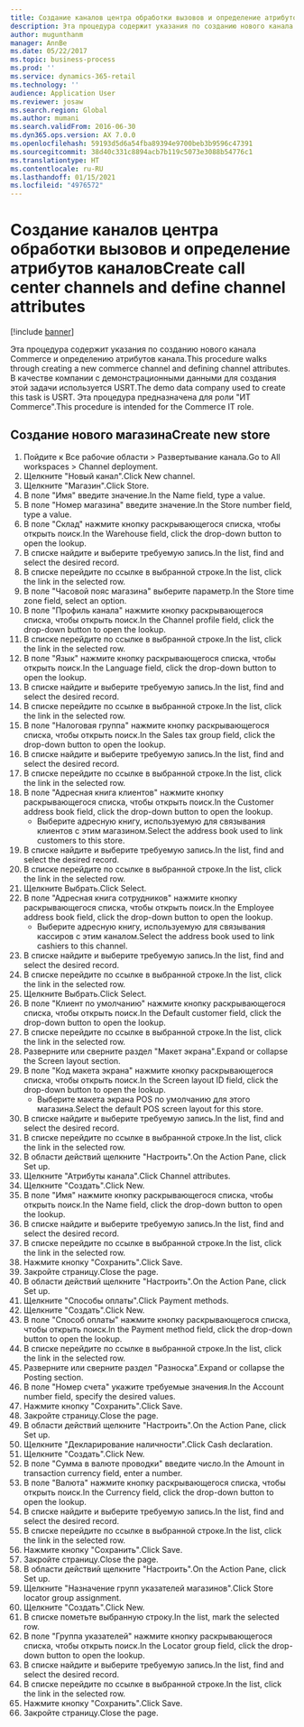 ```yaml
---
title: Создание каналов центра обработки вызовов и определение атрибутов каналов
description: Эта процедура содержит указания по созданию нового канала и определению атрибутов канала.
author: mugunthanm
manager: AnnBe
ms.date: 05/22/2017
ms.topic: business-process
ms.prod: ''
ms.service: dynamics-365-retail
ms.technology: ''
audience: Application User
ms.reviewer: josaw
ms.search.region: Global
ms.author: mumani
ms.search.validFrom: 2016-06-30
ms.dyn365.ops.version: AX 7.0.0
ms.openlocfilehash: 59193d5d6a54fba89394e9700beb3b9596c47391
ms.sourcegitcommit: 38d40c331c8894acb7b119c5073e3088b54776c1
ms.translationtype: HT
ms.contentlocale: ru-RU
ms.lasthandoff: 01/15/2021
ms.locfileid: "4976572"
---
```

# <a name="create-call-center-channels-and-define-channel-attributes"></a><span data-ttu-id="287f7-103">Создание каналов центра обработки вызовов и определение атрибутов каналов</span><span class="sxs-lookup"><span data-stu-id="287f7-103">Create call center channels and define channel attributes</span></span>

[!include [banner](../includes/banner.md)]

<span data-ttu-id="287f7-104">Эта процедура содержит указания по созданию нового канала Commerce и определению атрибутов канала.</span><span class="sxs-lookup"><span data-stu-id="287f7-104">This procedure walks through creating a new commerce channel and defining channel attributes.</span></span> <span data-ttu-id="287f7-105">В качестве компании с демонстрационными данными для создания этой задачи используется USRT.</span><span class="sxs-lookup"><span data-stu-id="287f7-105">The demo data company used to create this task is USRT.</span></span> <span data-ttu-id="287f7-106">Эта процедура предназначена для роли "ИТ Commerce".</span><span class="sxs-lookup"><span data-stu-id="287f7-106">This procedure is intended for the Commerce IT role.</span></span>


## <a name="create-new-store"></a><span data-ttu-id="287f7-107">Создание нового магазина</span><span class="sxs-lookup"><span data-stu-id="287f7-107">Create new store</span></span>
1. <span data-ttu-id="287f7-108">Пойдите к Все рабочие области > Развертывание канала.</span><span class="sxs-lookup"><span data-stu-id="287f7-108">Go to All workspaces > Channel deployment.</span></span>
2. <span data-ttu-id="287f7-109">Щелкните "Новый канал".</span><span class="sxs-lookup"><span data-stu-id="287f7-109">Click New channel.</span></span>
3. <span data-ttu-id="287f7-110">Щелкните "Магазин".</span><span class="sxs-lookup"><span data-stu-id="287f7-110">Click Store.</span></span>
4. <span data-ttu-id="287f7-111">В поле "Имя" введите значение.</span><span class="sxs-lookup"><span data-stu-id="287f7-111">In the Name field, type a value.</span></span>
5. <span data-ttu-id="287f7-112">В поле "Номер магазина" введите значение.</span><span class="sxs-lookup"><span data-stu-id="287f7-112">In the Store number field, type a value.</span></span>
6. <span data-ttu-id="287f7-113">В поле "Склад" нажмите кнопку раскрывающегося списка, чтобы открыть поиск.</span><span class="sxs-lookup"><span data-stu-id="287f7-113">In the Warehouse field, click the drop-down button to open the lookup.</span></span>
7. <span data-ttu-id="287f7-114">В списке найдите и выберите требуемую запись.</span><span class="sxs-lookup"><span data-stu-id="287f7-114">In the list, find and select the desired record.</span></span>
8. <span data-ttu-id="287f7-115">В списке перейдите по ссылке в выбранной строке.</span><span class="sxs-lookup"><span data-stu-id="287f7-115">In the list, click the link in the selected row.</span></span>
9. <span data-ttu-id="287f7-116">В поле "Часовой пояс магазина" выберите параметр.</span><span class="sxs-lookup"><span data-stu-id="287f7-116">In the Store time zone field, select an option.</span></span>
10. <span data-ttu-id="287f7-117">В поле "Профиль канала" нажмите кнопку раскрывающегося списка, чтобы открыть поиск.</span><span class="sxs-lookup"><span data-stu-id="287f7-117">In the Channel profile field, click the drop-down button to open the lookup.</span></span>
11. <span data-ttu-id="287f7-118">В списке перейдите по ссылке в выбранной строке.</span><span class="sxs-lookup"><span data-stu-id="287f7-118">In the list, click the link in the selected row.</span></span>
12. <span data-ttu-id="287f7-119">В поле "Язык" нажмите кнопку раскрывающегося списка, чтобы открыть поиск.</span><span class="sxs-lookup"><span data-stu-id="287f7-119">In the Language field, click the drop-down button to open the lookup.</span></span>
13. <span data-ttu-id="287f7-120">В списке найдите и выберите требуемую запись.</span><span class="sxs-lookup"><span data-stu-id="287f7-120">In the list, find and select the desired record.</span></span>
14. <span data-ttu-id="287f7-121">В списке перейдите по ссылке в выбранной строке.</span><span class="sxs-lookup"><span data-stu-id="287f7-121">In the list, click the link in the selected row.</span></span>
15. <span data-ttu-id="287f7-122">В поле "Налоговая группа" нажмите кнопку раскрывающегося списка, чтобы открыть поиск.</span><span class="sxs-lookup"><span data-stu-id="287f7-122">In the Sales tax group field, click the drop-down button to open the lookup.</span></span>
16. <span data-ttu-id="287f7-123">В списке найдите и выберите требуемую запись.</span><span class="sxs-lookup"><span data-stu-id="287f7-123">In the list, find and select the desired record.</span></span>
17. <span data-ttu-id="287f7-124">В списке перейдите по ссылке в выбранной строке.</span><span class="sxs-lookup"><span data-stu-id="287f7-124">In the list, click the link in the selected row.</span></span>
18. <span data-ttu-id="287f7-125">В поле "Адресная книга клиентов" нажмите кнопку раскрывающегося списка, чтобы открыть поиск.</span><span class="sxs-lookup"><span data-stu-id="287f7-125">In the Customer address book field, click the drop-down button to open the lookup.</span></span>
    * <span data-ttu-id="287f7-126">Выберите адресную книгу, используемую для связывания клиентов с этим магазином.</span><span class="sxs-lookup"><span data-stu-id="287f7-126">Select the address book used to link customers to this store.</span></span>  
19. <span data-ttu-id="287f7-127">В списке найдите и выберите требуемую запись.</span><span class="sxs-lookup"><span data-stu-id="287f7-127">In the list, find and select the desired record.</span></span>
20. <span data-ttu-id="287f7-128">В списке перейдите по ссылке в выбранной строке.</span><span class="sxs-lookup"><span data-stu-id="287f7-128">In the list, click the link in the selected row.</span></span>
21. <span data-ttu-id="287f7-129">Щелкните Выбрать.</span><span class="sxs-lookup"><span data-stu-id="287f7-129">Click Select.</span></span>
22. <span data-ttu-id="287f7-130">В поле "Адресная книга сотрудников" нажмите кнопку раскрывающегося списка, чтобы открыть поиск.</span><span class="sxs-lookup"><span data-stu-id="287f7-130">In the Employee address book field, click the drop-down button to open the lookup.</span></span>
    * <span data-ttu-id="287f7-131">Выберите адресную книгу, используемую для связывания кассиров с этим каналом.</span><span class="sxs-lookup"><span data-stu-id="287f7-131">Select the address book used to link cashiers to this channel.</span></span>  
23. <span data-ttu-id="287f7-132">В списке найдите и выберите требуемую запись.</span><span class="sxs-lookup"><span data-stu-id="287f7-132">In the list, find and select the desired record.</span></span>
24. <span data-ttu-id="287f7-133">В списке перейдите по ссылке в выбранной строке.</span><span class="sxs-lookup"><span data-stu-id="287f7-133">In the list, click the link in the selected row.</span></span>
25. <span data-ttu-id="287f7-134">Щелкните Выбрать.</span><span class="sxs-lookup"><span data-stu-id="287f7-134">Click Select.</span></span>
26. <span data-ttu-id="287f7-135">В поле "Клиент по умолчанию" нажмите кнопку раскрывающегося списка, чтобы открыть поиск.</span><span class="sxs-lookup"><span data-stu-id="287f7-135">In the Default customer field, click the drop-down button to open the lookup.</span></span>
27. <span data-ttu-id="287f7-136">В списке перейдите по ссылке в выбранной строке.</span><span class="sxs-lookup"><span data-stu-id="287f7-136">In the list, click the link in the selected row.</span></span>
28. <span data-ttu-id="287f7-137">Разверните или сверните раздел "Макет экрана".</span><span class="sxs-lookup"><span data-stu-id="287f7-137">Expand or collapse the Screen layout section.</span></span>
29. <span data-ttu-id="287f7-138">В поле "Код макета экрана" нажмите кнопку раскрывающегося списка, чтобы открыть поиск.</span><span class="sxs-lookup"><span data-stu-id="287f7-138">In the Screen layout ID field, click the drop-down button to open the lookup.</span></span>
    * <span data-ttu-id="287f7-139">Выберите макета экрана POS по умолчанию для этого магазина.</span><span class="sxs-lookup"><span data-stu-id="287f7-139">Select the default POS screen layout for this store.</span></span>  
30. <span data-ttu-id="287f7-140">В списке найдите и выберите требуемую запись.</span><span class="sxs-lookup"><span data-stu-id="287f7-140">In the list, find and select the desired record.</span></span>
31. <span data-ttu-id="287f7-141">В списке перейдите по ссылке в выбранной строке.</span><span class="sxs-lookup"><span data-stu-id="287f7-141">In the list, click the link in the selected row.</span></span>
32. <span data-ttu-id="287f7-142">В области действий щелкните "Настроить".</span><span class="sxs-lookup"><span data-stu-id="287f7-142">On the Action Pane, click Set up.</span></span>
33. <span data-ttu-id="287f7-143">Щелкните "Атрибуты канала".</span><span class="sxs-lookup"><span data-stu-id="287f7-143">Click Channel attributes.</span></span>
34. <span data-ttu-id="287f7-144">Щелкните "Создать".</span><span class="sxs-lookup"><span data-stu-id="287f7-144">Click New.</span></span>
35. <span data-ttu-id="287f7-145">В поле "Имя" нажмите кнопку раскрывающегося списка, чтобы открыть поиск.</span><span class="sxs-lookup"><span data-stu-id="287f7-145">In the Name field, click the drop-down button to open the lookup.</span></span>
36. <span data-ttu-id="287f7-146">В списке найдите и выберите требуемую запись.</span><span class="sxs-lookup"><span data-stu-id="287f7-146">In the list, find and select the desired record.</span></span>
37. <span data-ttu-id="287f7-147">В списке перейдите по ссылке в выбранной строке.</span><span class="sxs-lookup"><span data-stu-id="287f7-147">In the list, click the link in the selected row.</span></span>
38. <span data-ttu-id="287f7-148">Нажмите кнопку "Сохранить".</span><span class="sxs-lookup"><span data-stu-id="287f7-148">Click Save.</span></span>
39. <span data-ttu-id="287f7-149">Закройте страницу.</span><span class="sxs-lookup"><span data-stu-id="287f7-149">Close the page.</span></span>
40. <span data-ttu-id="287f7-150">В области действий щелкните "Настроить".</span><span class="sxs-lookup"><span data-stu-id="287f7-150">On the Action Pane, click Set up.</span></span>
41. <span data-ttu-id="287f7-151">Щелкните "Способы оплаты".</span><span class="sxs-lookup"><span data-stu-id="287f7-151">Click Payment methods.</span></span>
42. <span data-ttu-id="287f7-152">Щелкните "Создать".</span><span class="sxs-lookup"><span data-stu-id="287f7-152">Click New.</span></span>
43. <span data-ttu-id="287f7-153">В поле "Способ оплаты" нажмите кнопку раскрывающегося списка, чтобы открыть поиск.</span><span class="sxs-lookup"><span data-stu-id="287f7-153">In the Payment method field, click the drop-down button to open the lookup.</span></span>
44. <span data-ttu-id="287f7-154">В списке перейдите по ссылке в выбранной строке.</span><span class="sxs-lookup"><span data-stu-id="287f7-154">In the list, click the link in the selected row.</span></span>
45. <span data-ttu-id="287f7-155">Разверните или сверните раздел "Разноска".</span><span class="sxs-lookup"><span data-stu-id="287f7-155">Expand or collapse the Posting section.</span></span>
46. <span data-ttu-id="287f7-156">В поле "Номер счета" укажите требуемые значения.</span><span class="sxs-lookup"><span data-stu-id="287f7-156">In the Account number field, specify the desired values.</span></span>
47. <span data-ttu-id="287f7-157">Нажмите кнопку "Сохранить".</span><span class="sxs-lookup"><span data-stu-id="287f7-157">Click Save.</span></span>
48. <span data-ttu-id="287f7-158">Закройте страницу.</span><span class="sxs-lookup"><span data-stu-id="287f7-158">Close the page.</span></span>
49. <span data-ttu-id="287f7-159">В области действий щелкните "Настроить".</span><span class="sxs-lookup"><span data-stu-id="287f7-159">On the Action Pane, click Set up.</span></span>
50. <span data-ttu-id="287f7-160">Щелкните "Декларирование наличности".</span><span class="sxs-lookup"><span data-stu-id="287f7-160">Click Cash declaration.</span></span>
51. <span data-ttu-id="287f7-161">Щелкните "Создать".</span><span class="sxs-lookup"><span data-stu-id="287f7-161">Click New.</span></span>
52. <span data-ttu-id="287f7-162">В поле "Сумма в валюте проводки" введите число.</span><span class="sxs-lookup"><span data-stu-id="287f7-162">In the Amount in transaction currency field, enter a number.</span></span>
53. <span data-ttu-id="287f7-163">В поле "Валюта" нажмите кнопку раскрывающегося списка, чтобы открыть поиск.</span><span class="sxs-lookup"><span data-stu-id="287f7-163">In the Currency field, click the drop-down button to open the lookup.</span></span>
54. <span data-ttu-id="287f7-164">В списке найдите и выберите требуемую запись.</span><span class="sxs-lookup"><span data-stu-id="287f7-164">In the list, find and select the desired record.</span></span>
55. <span data-ttu-id="287f7-165">В списке перейдите по ссылке в выбранной строке.</span><span class="sxs-lookup"><span data-stu-id="287f7-165">In the list, click the link in the selected row.</span></span>
56. <span data-ttu-id="287f7-166">Нажмите кнопку "Сохранить".</span><span class="sxs-lookup"><span data-stu-id="287f7-166">Click Save.</span></span>
57. <span data-ttu-id="287f7-167">Закройте страницу.</span><span class="sxs-lookup"><span data-stu-id="287f7-167">Close the page.</span></span>
58. <span data-ttu-id="287f7-168">В области действий щелкните "Настроить".</span><span class="sxs-lookup"><span data-stu-id="287f7-168">On the Action Pane, click Set up.</span></span>
59. <span data-ttu-id="287f7-169">Щелкните "Назначение групп указателей магазинов".</span><span class="sxs-lookup"><span data-stu-id="287f7-169">Click Store locator group assignment.</span></span>
60. <span data-ttu-id="287f7-170">Щелкните "Создать".</span><span class="sxs-lookup"><span data-stu-id="287f7-170">Click New.</span></span>
61. <span data-ttu-id="287f7-171">В списке пометьте выбранную строку.</span><span class="sxs-lookup"><span data-stu-id="287f7-171">In the list, mark the selected row.</span></span>
62. <span data-ttu-id="287f7-172">В поле "Группа указателей" нажмите кнопку раскрывающегося списка, чтобы открыть поиск.</span><span class="sxs-lookup"><span data-stu-id="287f7-172">In the Locator group field, click the drop-down button to open the lookup.</span></span>
63. <span data-ttu-id="287f7-173">В списке найдите и выберите требуемую запись.</span><span class="sxs-lookup"><span data-stu-id="287f7-173">In the list, find and select the desired record.</span></span>
64. <span data-ttu-id="287f7-174">В списке перейдите по ссылке в выбранной строке.</span><span class="sxs-lookup"><span data-stu-id="287f7-174">In the list, click the link in the selected row.</span></span>
65. <span data-ttu-id="287f7-175">Нажмите кнопку "Сохранить".</span><span class="sxs-lookup"><span data-stu-id="287f7-175">Click Save.</span></span>
66. <span data-ttu-id="287f7-176">Закройте страницу.</span><span class="sxs-lookup"><span data-stu-id="287f7-176">Close the page.</span></span>

